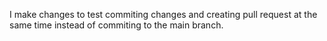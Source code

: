 
I make changes to test commiting changes and creating pull request at the same time instead of commiting to the main branch.
